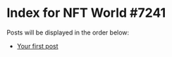 # Index for NFT World #7241
Posts will be displayed in the order below:

- [Your first post](./001-first.md)

